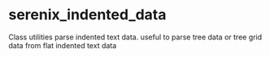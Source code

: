 # serenix_indented_data
Class utilities parse indented text data. useful to parse tree data or tree grid data from flat indented text data
